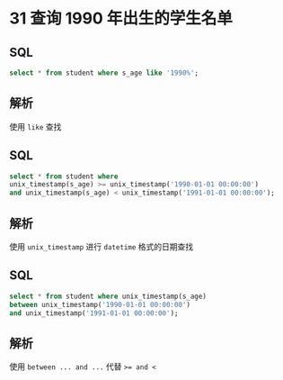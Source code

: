 # 31 查询 1990 年出生的学生名单

## SQL

```sql
select * from student where s_age like '1990%';
```

## 解析

使用 `like` 查找

## SQL

```sql
select * from student where 
unix_timestamp(s_age) >= unix_timestamp('1990-01-01 00:00:00')
and unix_timestamp(s_age) < unix_timestamp('1991-01-01 00:00:00');
```

## 解析

使用 `unix_timestamp` 进行 `datetime` 格式的日期查找

## SQL

```sql
select * from student where unix_timestamp(s_age)
between unix_timestamp('1990-01-01 00:00:00')
and unix_timestamp('1991-01-01 00:00:00');
```

## 解析

使用 `between ... and ...` 代替 `>= and <`